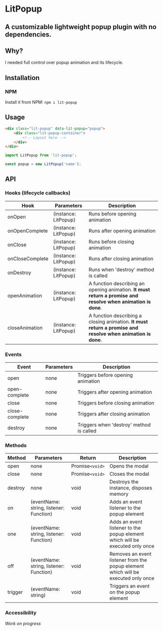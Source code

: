 # LitPopup

## A customizable lightweight popup plugin with no dependencies.

## Why?

I needed full control over popup animation and its lifecycle.

## Installation

### NPM

Install it from NPM:
`npm i lit-popup`

## Usage

```html
<div class="lit-popup" data-lit-popup="popup">
    <div class="lit-popup-container">
        <!-- Layout here -->
    </div>
</div>
```

```javascript
import LitPopup from 'lit-popup';

const popup = new LitPopup('name');
```

## API

### Hooks (lifecycle callbacks)

| Hook            | Parameters           | Description                                                                                                  |
| --------------- | -------------------- | ------------------------------------------------------------------------------------------------------------ |
| onOpen          | (instance: LitPopup) | Runs before opening animation                                                                                |
| onOpenComplete  | (instance: LitPopup) | Runs after opening animation                                                                                 |
| onClose         | (instance: LitPopup) | Runs before closing animation                                                                                |
| onCloseComplete | (instance: LitPopup) | Runs after closing animation                                                                                 |
| onDestroy       | (instance: LitPopup) | Runs when 'destroy' method is called                                                                         |
| openAnimation   | (instance: LitPopup) | A function describing an opening animation. **It must return a promise and resolve when animation is done**. |
| closeAnimation  | (instance: LitPopup) | A function describing a closing animation. **It must return a promise and resolve when animation is done**.  |

### Events

| Event          | Parameters | Description                              |
| -------------- | ---------- | ---------------------------------------- |
| open           | none       | Triggers before opening animation        |
| open-complete  | none       | Triggers after opening animation         |
| close          | none       | Triggers before closing animation        |
| close-complete | none       | Triggers after closing animation         |
| destroy        | none       | Triggers when 'destroy' method is called |

### Methods

| Method  | Parameters                              | Return          | Description                                                                       |
| ------- | --------------------------------------- | --------------- | --------------------------------------------------------------------------------- |
| open    | none                                    | Promise`<void>` | Opens the modal                                                                   |
| close   | none                                    | Promise`<void>` | Closes the modal                                                                  |
| destroy | none                                    | void            | Destroys the instance, disposes memory                                            |
| on      | (eventName: string, listener: Function) | void            | Adds an event listener to the popup element                                       |
| one     | (eventName: string, listener: Function) | void            | Adds an event listener to the popup element which will be executed only once      |
| off     | (eventName: string, listener: Function) | void            | Removes an event listener from the popup element which will be executed only once |
| trigger | (eventName: string)                     | void            | Triggers an event on the popup element                                            |

### Accessibility

_Work on progress_
